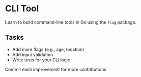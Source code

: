 # CLI Tool

Learn to build command-line tools in Go using the `flag` package.

## Tasks
- Add more flags (e.g., age, location)
- Add input validation
- Write tests for your CLI logic

Commit each improvement for more contributions.
